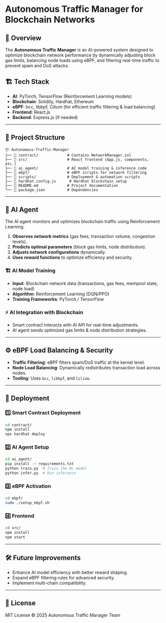 # Autonomous Traffic Manager for Blockchain Networks

## 🚀 Overview
The **Autonomous Traffic Manager** is an AI-powered system designed to optimize blockchain network performance by dynamically adjusting block gas limits, balancing node loads using eBPF, and filtering real-time traffic to prevent spam and DoS attacks.

## 🏗 Tech Stack
- **AI**: PyTorch, TensorFlow (Reinforcement Learning models)
- **Blockchain**: Solidity, Hardhat, Ethereum
- **eBPF**: bcc, libbpf, Cilium (for efficient traffic filtering & load balancing)
- **Frontend**: React.js
- **Backend**: Express.js (if needed)

---

## 📂 Project Structure
```
📦 Autonomous-Traffic-Manager
├── 📂 contract/             # Contains NetworkManager.sol
├── 📂 src/                  # React frontend (App.js, components, etc.)
├── 📂 ai_agent/             # AI model training & inference code
├── 📂 ebpf/                 # eBPF scripts for network filtering
├── 📂 scripts/              # Deployment & automation scripts
├── 📜 hardhat.config.js      # Hardhat blockchain setup
├── 📜 README.md             # Project documentation
└── 📜 package.json          # Dependencies
```

---

## 🧠 AI Agent
The AI agent monitors and optimizes blockchain traffic using Reinforcement Learning:
1. **Observes network metrics** (gas fees, transaction volume, congestion levels).
2. **Predicts optimal parameters** (block gas limits, node distribution).
3. **Adjusts network configurations** dynamically.
4. **Uses reward functions** to optimize efficiency and security.

### 🏗 AI Model Training
- **Input**: Blockchain network data (transactions, gas fees, mempool state, node load)
- **Algorithm**: Reinforcement Learning (DQN/PPO)
- **Training Frameworks**: PyTorch / TensorFlow

### ⚡ AI Integration with Blockchain
- Smart contract interacts with AI API for real-time adjustments.
- AI agent sends optimized gas limits & node distribution strategies.

---

## ⚙️ eBPF Load Balancing & Security
- **Traffic Filtering**: eBPF filters spam/DoS traffic at the kernel level.
- **Node Load Balancing**: Dynamically redistributes transaction load across nodes.
- **Tooling**: Uses `bcc`, `libbpf`, and `Cilium`.

---

## 🚀 Deployment
### 1️⃣ Smart Contract Deployment
```sh
cd contract/
npm install
npx hardhat deploy
```

### 2️⃣ AI Agent Setup
```sh
cd ai_agent/
pip install -r requirements.txt
python train.py  # Train the RL model
python infer.py  # Run inference
```

### 3️⃣ eBPF Activation
```sh
cd ebpf/
sudo ./setup_ebpf.sh
```

### 4️⃣ Frontend
```sh
cd src/
npm install
npm start
```

---

## 🛠 Future Improvements
- Enhance AI model efficiency with better reward shaping.
- Expand eBPF filtering rules for advanced security.
- Implement multi-chain compatibility.

---

## 📜 License
MIT License © 2025 Autonomous Traffic Manager Team

